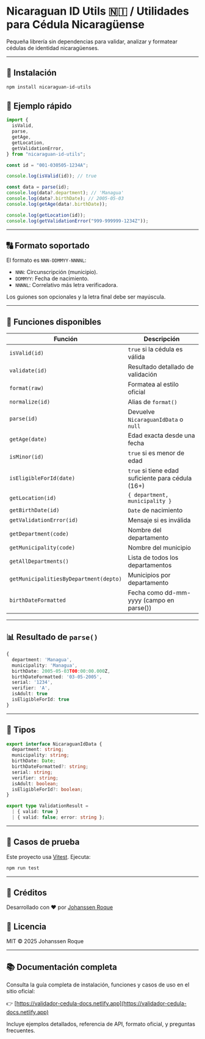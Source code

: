 # Nicaraguan ID Utils 🇳🇮 / Utilidades para Cédula Nicaragüense

Pequeña librería sin dependencias para validar, analizar y formatear cédulas de identidad nicaragüenses.

---

## 🚀 Instalación

```bash
npm install nicaraguan-id-utils
```

## 🔮 Ejemplo rápido

```ts
import {
  isValid,
  parse,
  getAge,
  getLocation,
  getValidationError,
} from "nicaraguan-id-utils";

const id = "001-030505-1234A";

console.log(isValid(id)); // true

const data = parse(id);
console.log(data?.department); // 'Managua'
console.log(data?.birthDate); // 2005-05-03
console.log(getAge(data!.birthDate));

console.log(getLocation(id));
console.log(getValidationError("999-999999-1234Z"));
```

---

## 🔠 Formato soportado

El formato es `NNN-DDMMYY-NNNNL`:

- `NNN`: Circunscripción (municipio).
- `DDMMYY`: Fecha de nacimiento.
- `NNNNL`: Correlativo más letra verificadora.

Los guiones son opcionales y la letra final debe ser mayúscula.

---

## 🤖 Funciones disponibles

| Función                                | Descripción                                       |
| -------------------------------------- | ------------------------------------------------- |
| `isValid(id)`                          | `true` si la cédula es válida                     |
| `validate(id)`                         | Resultado detallado de validación                 |
| `format(raw)`                          | Formatea al estilo oficial                        |
| `normalize(id)`                        | Alias de `format()`                               |
| `parse(id)`                            | Devuelve `NicaraguanIdData` o `null`              |
| `getAge(date)`                         | Edad exacta desde una fecha                       |
| `isMinor(id)`                          | `true` si es menor de edad                        |
| `isEligibleForId(date)`                | `true` si tiene edad suficiente para cédula (16+) |
| `getLocation(id)`                      | `{ department, municipality }`                    |
| `getBirthDate(id)`                     | `Date` de nacimiento                              |
| `getValidationError(id)`               | Mensaje si es inválida                            |
| `getDepartment(code)`                  | Nombre del departamento                           |
| `getMunicipality(code)`                | Nombre del municipio                              |
| `getAllDepartments()`                  | Lista de todos los departamentos                  |
| `getMunicipalitiesByDepartment(depto)` | Municipios por departamento                       |
| `birthDateFormatted`                   | Fecha como dd-mm-yyyy (campo en parse())          |

---

## 📊 Resultado de `parse()`

```ts
{
  department: 'Managua',
  municipality: 'Managua',
  birthDate: 2005-05-03T00:00:00.000Z,
  birthDateFormatted: '03-05-2005',
  serial: '1234',
  verifier: 'A',
  isAdult: true
  isEligibleForId: true
}
```

---

## 🔖 Tipos

```ts
export interface NicaraguanIdData {
  department: string;
  municipality: string;
  birthDate: Date;
  birthDateFormatted?: string;
  serial: string;
  verifier: string;
  isAdult: boolean;
  isEligibleForId?: boolean;
}

export type ValidationResult =
  | { valid: true }
  | { valid: false; error: string };
```

---

## 📅 Casos de prueba

Este proyecto usa [Vitest](https://vitest.dev/). Ejecuta:

```bash
npm run test
```

---

## 📢 Créditos

Desarrollado con ❤️ por [Johanssen Roque](https://github.com/Johs7)

## 📄 Licencia

MIT © 2025 Johanssen Roque

---

## 📚 Documentación completa

Consulta la guía completa de instalación, funciones y casos de uso en el sitio oficial:

👉 [https://validador-cedula-docs.netlify.app](https://validador-cedula-docs.netlify.app)

Incluye ejemplos detallados, referencia de API, formato oficial, y preguntas frecuentes.
